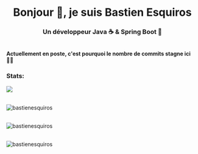 <h1 align="center">Bonjour 👋, je suis Bastien Esquiros</h1>
<h3 align="center">Un développeur Java ☕ & Spring Boot 🍂</h3>
<br/>
<b>Actuellement en poste, c'est pourquoi le nombre de commits stagne ici 👨‍💼</b>
<br/>
<h3 align="left">Stats:</h3>
<p><a  target="_blank" href="https://www.codewars.com/users/bastienesquiros1/"><img  align="left" src="https://www.codewars.com/users/bastienesquiros1/badges/large"/></a></p>
<br/>
<br/>
<p><img align="left" src="https://github-readme-stats.vercel.app/api/top-langs?username=bastienesquiros&show_icons=true&theme=dark&locale=en&layout=compact" alt="bastienesquiros" /></p>
<br/>
<br/>
<p><img align="left" src="https://github-readme-stats.vercel.app/api?username=bastienesquiros&show_icons=true&theme=dark&locale=en" alt="bastienesquiros" /></p>
<br/>
<br/>
<p><img align="left" src="https://github-readme-streak-stats.herokuapp.com/?user=bastienesquiros&theme=dark" alt="bastienesquiros" /></p>





